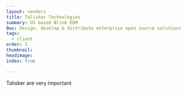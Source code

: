 ```yaml
---
layout: vendors
title: Talisker Technologies
summary: US based Blink EDM
8ws: Design, develop & distribute enterprise open source solutions
tags:
  - client
order: 5
thumbnail:
headimage:
index: true

---
```


Talisker are very important
